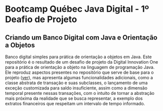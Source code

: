# Bootcamp Québec Java Digital - 1º Deafio de Projeto
## Criando um Banco Digital com Java e Orientação a Objetos
 Banco digital simples para prática de orientação a objetos em Java.
 Este repositório é o resultado de um desafio de projeto da Digital Innovation One para a prática de orientação a objeto na linguagem de programação Java. Ele reproduz aspectos presentes no repositório que serve de base para o projeto ([ver](https://github.com/falvojr/lab-banco-digital-oo)), mas apresenta algumas funcionalidades adicionais, como a classe abstrata de transação e suas subclasses, o lançamento de uma exceção customizada para saldo insuficiente, assim como a dimensão temporal presente nessas transações, com o intuito de tornar a abstração mais próxima da realidade que se busca representar, a exemplo dos extratos financeiros que respeitam um intervalo de tempo informado.
